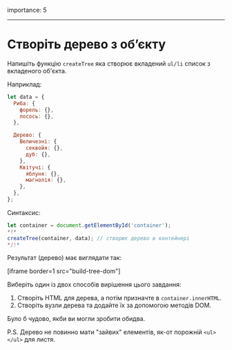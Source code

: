 importance: 5

---

# Створіть дерево з об’єкту

Напишіть функцію `createTree` яка створює вкладений `ul/li` список з вкладеного об'єкта.

Наприклад:

```js
let data = {
  Риба: {
    форель: {},
    лосось: {},
  },

  Дерево: {
    Величезні: {
      секвойя: {},
      дуб: {},
    },
    Квітучі: {
      яблуня: {},
      магнолія: {},
    },
  },
};
```

Синтаксис:

```js
let container = document.getElementById('container');
*!*
createTree(container, data); // створює дерево в контейнері
*/!*
```

Результат (дерево) має виглядати так:

[iframe border=1 src="build-tree-dom"]

Виберіть один із двох способів вирішення цього завдання:

1. Створіть HTML для дерева, а потім призначте в `container.innerHTML`.
2. Створіть вузли дерева та додайте їх за допомогою методів DOM.

Було б чудово, якби ви могли зробити обидва.

P.S. Дерево не повинно мати "зайвих" елементів, як-от порожній `<ul></ul>` для листя.
